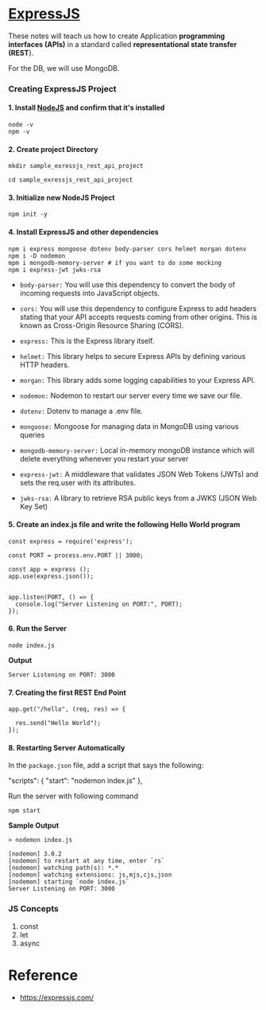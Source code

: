 # [ExpressJS](https://expressjs.com/)


These notes will teach us how to create Application **programming interfaces (APIs)** in a standard called **representational state transfer (REST**).

For the DB, we will use MongoDB.

### Creating ExpressJS Project

#### 1. Install [NodeJS](https://nodejs.org/en/) and confirm that it's installed

```
node -v
npm -v
```

#### 2. Create project Directory

```
mkdir sample_exressjs_rest_api_project

cd sample_exressjs_rest_api_project

```

#### 3. Initialize new NodeJS Project

```
npm init -y
```

#### 4. Install ExpressJS and other dependencies

```
npm i express mongoose dotenv body-parser cors helmet morgan dotenv
npm i -D nodemon
mpm i mongodb-memory-server # if you want to do some mocking
npm i express-jwt jwks-rsa
```

- `body-parser:` You will use this dependency to convert the body of incoming requests into JavaScript objects.

- `cors:` You will use this dependency to configure Express to add headers stating that your API accepts requests coming from other origins. This is known as Cross-Origin Resource Sharing (CORS).

- `express:` This is the Express library itself.

- `helmet:` This library helps to secure Express APIs by defining various HTTP headers.

- `morgan:` This library adds some logging capabilities to your Express API.

- `nodemon:` Nodemon to restart our server every time we save our file.

- `dotenv:` Dotenv to manage a .env file.

- `mongoose:` Mongoose for managing data in MongoDB using various queries

- `mongodb-memory-server:` Local in-memory mongoDB instance which will delete everything whenever you restart your server

- `express-jwt:` A middleware that validates JSON Web Tokens (JWTs) and sets the req.user with its attributes.

- `jwks-rsa:` A library to retrieve RSA public keys from a JWKS (JSON Web Key Set)

#### 5. Create an index.js file and write the following Hello World program

```
const express = require('express');

const PORT = process.env.PORT || 3000;

const app = express ();
app.use(express.json());


app.listen(PORT, () => {
  console.log("Server Listening on PORT:", PORT);
});

```

#### 6. Run the Server

```
node index.js
```

**Output**

```
Server Listening on PORT: 3000
```

#### 7. Creating the first REST End Point

```
app.get("/hello", (req, res) => {

  res.send("Hello World");
});
```

#### 8. Restarting Server Automatically

In the `package.json` file, add a script that says the following:

"scripts": {
    "start": "nodemon index.js"
},

Run the server with following command

```
npm start
```

**Sample Output**

```
> nodemon index.js

[nodemon] 3.0.2
[nodemon] to restart at any time, enter `rs`
[nodemon] watching path(s): *.*
[nodemon] watching extensions: js,mjs,cjs,json
[nodemon] starting `node index.js`
Server Listening on PORT: 3000
```


### JS Concepts

1. const
2. let
3. async

# Reference

- https://expressjs.com/
